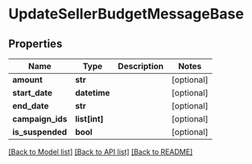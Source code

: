 # UpdateSellerBudgetMessageBase

## Properties
Name | Type | Description | Notes
------------ | ------------- | ------------- | -------------
**amount** | **str** |  | [optional] 
**start_date** | **datetime** |  | [optional] 
**end_date** | **str** |  | [optional] 
**campaign_ids** | **list[int]** |  | [optional] 
**is_suspended** | **bool** |  | [optional] 

[[Back to Model list]](../README.md#documentation-for-models) [[Back to API list]](../README.md#documentation-for-api-endpoints) [[Back to README]](../README.md)


